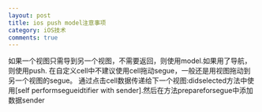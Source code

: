 ```yaml
---
layout: post
title: ios push model注意事项
category: iOS技术
comments: true
---
```

如果一个视图只需导到另一个视图，不需要返回，则使用model.如果用了导航，则使用push.
在自定义cell中不建议使用cell拖动segue，一般还是用视图拖动到另一个视图的segue。
通过点击cell数据传递给下一个视图:didselected方法中使用[self performsegueidtifier with sender].然后在方法prepareforsegue中添加数据sender

